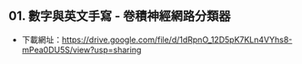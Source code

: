 ## 01. 數字與英文手寫 - 卷積神經網路分類器
* 下載網址：https://drive.google.com/file/d/1dRpnO_12D5pK7KLn4VYhs8-mPea0DU5S/view?usp=sharing
